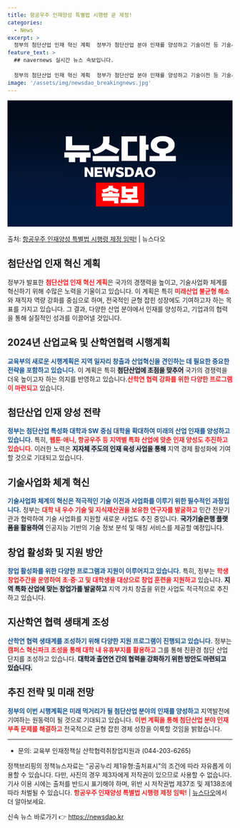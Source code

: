 ```yaml
---
title: 항공우주 인재양성 특별법 시행령 곧 제정!
categories:
  - News
excerpt: >
  정부의 첨단산업 인재 혁신 계획  정부가 첨단산업 분야 인재를 양성하고 기술이전 등 기술사업화 체계를 혁신하…
feature_text: >
  ## navernews 실시간 뉴스 속보입니다.

  정부의 첨단산업 인재 혁신 계획  정부가 첨단산업 분야 인재를 양성하고 기술이전 등 기술사업화 체계를 혁신하…
image: '/assets/img/newsdao_breakingnews.jpg'
---
```


![뉴스다오 속보](/assets/img/newsdao_breakingnews.jpg)

<p>출처: <a href="https://newsdao.kr/4832" rel="dofollow">항공우주 인재양성 특별법 시행령 제정 임박!</a> | 뉴스다오</p>

<h2 data-ke-size="size26">첨단산업 인재 혁신 계획</h2>

<p data-ke-size="size16">정부가 발표한 <b><span style="color: #ee2323;">첨단산업 인재 혁신 계획</span></b>은 국가의 경쟁력을 높이고, 기술사업화 체계를 혁신하기 위해 수많은 노력을 기울이고 있습니다. 이 계획은 특히 <b><span style="color: #ee2323;">미래산업 불균형 해소</span></b>와 재직자 역량 강화를 중심으로 하며, 전국적인 균형 잡힌 성장에도 기여하고자 하는 목표를 가지고 있습니다. 그 결과, 다양한 산업 분야에서 인재를 양성하고, 기업과의 협력을 통해 실질적인 성과를 이끌어낼 것입니다.</p>

<p data-ke-size="size16"></p>

<h2 data-ke-size="size26">2024년 산업교육 및 산학연협력 시행계획</h2>

<p data-ke-size="size16"><b><span style="color: #1a5490;">교육부의 새로운 시행계획은 지역 일자리 창출과 산업혁신을 견인하는 데 필요한 중요한 전략을 포함하고 있습니다.</span></b> 이 계획은 특히 <b><span style="background-color: #21538527;">첨단산업에 초점을 맞추어</span></b> 국가의 경쟁력을 더욱 높이고자 하는 의지를 반영하고 있습니다.<b><span style="color: #ee2323;">산학연 협력 강화를 위한 다양한 프로그램이 마련되고</span></b> 있습니다.</p>

<p data-ke-size="size16"></p>

<h2 data-ke-size="size26">첨단산업 인재 양성 전략</h2>

<p data-ke-size="size16"><b><span style="color: #1a5490;">정부는 첨단산업 특성화 대학과 SW 중심 대학을 확대하여 미래의 산업 인재를 양성하고 있습니다.</span></b> 특히, <b><span style="color: #ee2323;">웹툰·애니, 항공우주 등 지역별 특화 산업에 맞춘 인재 양성도 추진하고 있습니다.</span></b> 이러한 노력은 <b><span style="background-color: #21538527;">지자체 주도의 인재 육성 사업을 통해</span></b> 지역 경제 활성화에 기여할 것으로 기대되고 있습니다.</p>

<p data-ke-size="size16"></p>

<h2 data-ke-size="size26">기술사업화 체계 혁신</h2>

<p data-ke-size="size16"><b><span style="color: #1a5490;">기술사업화 체계의 혁신은 적극적인 기술 이전과 사업화를 이루기 위한 필수적인 과정입니다.</span></b> 정부는 <b><span style="color: #ee2323;">대학 내 우수 기술 및 지식재산권을 보유한 연구자를 발굴하고</span></b> 민간 전문기관과 협력하여 기술 사업화를 지원할 새로운 사업도 추진 중입니다. <b><span style="background-color: #21538527;">국가기술은행 플랫폼을 활용하여</span></b> 인공지능 기반의 기술 정보 분석 및 매칭 서비스를 제공할 예정입니다.</p>

<p data-ke-size="size16"></p>

<h2 data-ke-size="size26">창업 활성화 및 지원 방안</h2>

<p data-ke-size="size16"><b><span style="color: #1a5490;">창업 활성화를 위한 다양한 프로그램과 지원이 이루어지고 있습니다.</span></b> 특히, 정부는 <b><span style="color: #ee2323;">학생창업주간을 운영하여 초·중·고 및 대학생을 대상으로 창업 훈련을 지원하고</span></b> 있습니다. <b><span style="background-color: #21538527;">지역 특화 산업에 맞는 창업가를 발굴하고</span></b> 지역 가치 창출을 위한 사업도 적극적으로 추진하고 있습니다.</p>

<p data-ke-size="size16"></p>

<h2 data-ke-size="size26">지산학연 협력 생태계 조성</h2>

<p data-ke-size="size16"><b><span style="color: #1a5490;">산학연 협력 생태계를 조성하기 위해 다양한 지원 프로그램이 진행되고 있습니다.</span></b> 정부는 <b><span style="color: #ee2323;">캠퍼스 혁신파크 조성을 통해 대학 내 유휴부지를 활용하고</span></b> 그를 통해 친환경 첨단 산업단지를 조성하고 있습니다. <b><span style="background-color: #21538527;">대학과 출연연 간의 협력을 강화하기 위한 방안도 마련되고 있습니다.</span></b></p>

<p data-ke-size="size16"></p>

<h2 data-ke-size="size26">추진 전략 및 미래 전망</h2>

<p data-ke-size="size16"><b><span style="color: #1a5490;">정부의 이번 시행계획은 미래 먹거리가 될 첨단산업 분야의 인재를 양성하고</span></b> 지역발전에 기여하는 원동력이 될 것으로 기대되고 있습니다. <b><span style="color: #ee2323;">이번 계획을 통해 첨단산업 분야 인재 부족 문제를 해결하고</span></b> 전국적으로 균형 잡힌 경제 성장을 이룩할 것임을 밝혔습니다.</p>

<p data-ke-size="size16"></p>

<hr>

<ul>
  <li>문의: 교육부 인재정책실 산학협력취창업지원과 (044-203-6265)</li>
</ul>

<p data-ke-size="size16"></p>

<p data-ke-size="size16">정책브리핑의 정책뉴스자료는 "공공누리 제1유형:출처표시"의 조건에 따라 자유롭게 이용할 수 있습니다. 다만, 사진의 경우 제3자에게 저작권이 있으므로 사용할 수 없습니다. 기사 이용 시에는 출처를 반드시 표기해야 하며, 위반 시 저작권법 제37조 및 제138조에 따라 처벌될 수 있습니다. <b><span style="color: #ee2323;">항공우주 인재양성 특별법 시행령 제정 임박!</span></b> | <a href="https://newsdao.kr/4832">뉴스다오</a>에서 더 알아보세요.</p> 

신속 뉴스 바로가기 👉 <a href="https://newsdao.kr" rel="dofollow">https://newsdao.kr</a>


